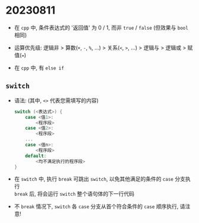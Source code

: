 # 20230811

* 在 `cpp` 中, 条件表达式的 '返回值' 为 0 / 1, 而非 `true` / `false` (但效果与 `bool` 相同)

* 运算优先级: 逻辑非 > 算数(`+`, `-`, `%`, ...) > 关系(`<`, `>`, ...) > 逻辑与 > 逻辑或 > 赋值(`=`)

* 在 `cpp` 中, 有 `else if`

## `switch`
* 语法: (其中, `<>` 代表您需填写的内容)
  ```cpp
  switch (<表达式>) {
      case <值1>:
          <程序段>
      case <值2>:
          <程序段>
      ...
      case <值n>:
          <程序段>
      default:
          <均不满足执行的程序段>
  }
  ```

* 在 `switch` 中, 执行 `break` 可跳出 `switch`, 以免其他满足的条件的 `case` 分支执行
<br> `break` 后, 将会运行 `switch` 整个语句体的下一行代码

* 不 `break` 情况下, `switch` 各 `case` 分支从首个符合条件的 `case` 顺序执行, 请注意!
